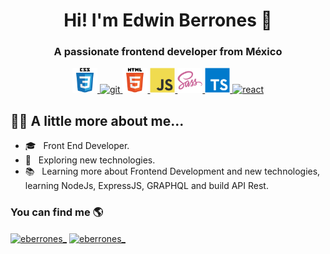 <h1 align="center">Hi! I'm Edwin Berrones 👋</h1>
<h3 align="center">A passionate frontend developer from México</h3>
<p align="center"> 
<a href="https://www.w3schools.com/css/" target="_blank"> <img src="https://raw.githubusercontent.com/devicons/devicon/master/icons/css3/css3-original-wordmark.svg" alt="css3" width="40" height="40"/> </a> <a href="https://git-scm.com/" target="_blank"> <img src="https://www.vectorlogo.zone/logos/git-scm/git-scm-icon.svg" alt="git" width="40" height="40"/> </a> <a href="https://www.w3.org/html/" target="_blank"> <img src="https://raw.githubusercontent.com/devicons/devicon/master/icons/html5/html5-original-wordmark.svg" alt="html5" width="40" height="40"/> </a> <a href="https://developer.mozilla.org/en-US/docs/Web/JavaScript" target="_blank"> <img src="https://raw.githubusercontent.com/devicons/devicon/master/icons/javascript/javascript-original.svg" alt="javascript" width="40" height="40"/> </a> <a href="https://sass-lang.com" target="_blank"> <img src="https://raw.githubusercontent.com/devicons/devicon/master/icons/sass/sass-original.svg" alt="sass" width="40" height="40"/> </a> <a href="https://www.typescriptlang.org/" target="_blank"> <img src="https://raw.githubusercontent.com/devicons/devicon/master/icons/typescript/typescript-original.svg" alt="typescript" width="40" height="40"/> </a> <a href="https://www.w3schools.com/css/" target="_blank"> </a> <a href="https://reactjs.org" target="_blank"> <img src="https://upload.wikimedia.org/wikipedia/commons/thumb/4/47/React.svg/512px-React.svg.png" alt="react" width="40" height="40"/> </a> </p>


<h2> 🧑‍💻 A little more about me... </h2>
<ul>
  <li> 🎓 &nbsp; Front End Developer. </li>
  <li> 🧠 &nbsp; Exploring new technologies. </li>
  <li> 📚 &nbsp; Learning more about Frontend Development and new technologies, learning NodeJs, ExpressJS, GRAPHQL and build API Rest. </li>

</ul>

     
<h3 align="left">You can find me 🌎 </h3>
<p align="left">
<a href="https://github.com/Berrones-Edwin" target="blank"><img align="center" src="https://cdn.jsdelivr.net/npm/simple-icons@3.0.1/icons/github.svg" alt="eberrones_" height="30" width="40" /></a>
<a href="https://twitter.com/eberrones_" target="blank"><img align="center" src="https://cdn.jsdelivr.net/npm/simple-icons@3.0.1/icons/twitter.svg" alt="eberrones_" height="30" width="40" /></a>



